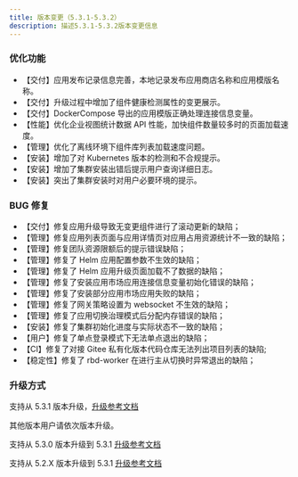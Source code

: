 ```yaml
---
title: 版本变更（5.3.1-5.3.2）
description: 描述5.3.1-5.3.2版本变更信息
---
```


### 优化功能

- 【交付】应用发布记录信息完善，本地记录发布应用商店名称和应用模版名称。
- 【交付】升级过程中增加了组件健康检测属性的变更展示。
- 【交付】DockerCompose 导出的应用模版正确处理连接信息变量。
- 【性能】优化企业视图统计数据 API 性能，加快组件数量较多时的页面加载速度。
- 【管理】优化了离线环境下组件库列表加载速度问题。
- 【安装】增加了对 Kubernetes 版本的检测和不合规提示。
- 【安装】增加了集群安装出错后提示用户查询详细日志。
- 【安装】突出了集群安装时对用户必要环境的提示。

### BUG 修复

- 【交付】修复应用升级导致无变更组件进行了滚动更新的缺陷；
- 【管理】修复应用列表页面与应用详情页对应用占用资源统计不一致的缺陷；
- 【管理】修复团队资源限额后的提示错误缺陷；
- 【管理】修复了 Helm 应用配置参数不生效的缺陷；
- 【管理】修复了 Helm 应用升级页面加载不了数据的缺陷；
- 【管理】修复了安装应用市场应用连接信息变量初始化错误的缺陷；
- 【管理】修复了安装部分应用市场应用失败的缺陷；
- 【管理】修复了网关策略设置为 websocket 不生效的缺陷；
- 【管理】修复了应用切换治理模式后分配内存错误的缺陷；
- 【安装】修复了集群初始化进度与实际状态不一致的缺陷；
- 【用户】修复了单点登录模式下无法单点退出的缺陷；
- 【CI】修复了对接 Gitee 私有化版本代码仓库无法列出项目列表的缺陷;
- 【稳定性】修复了 rbd-worker 在进行主从切换时异常退出的缺陷；

### 升级方式

支持从 5.3.1 版本升级，[升级参考文档](/docs/upgrade/5.3.2-upgrade/)

其他版本用户请依次版本升级。

支持从 5.3.0 版本升级到 5.3.1 [升级参考文档](/docs/upgrade/5.3.1-upgrade/)

支持从 5.2.X 版本升级到 5.3.1 [升级参考文档](/docs/upgrade/5.2.2-5.3.1/)
